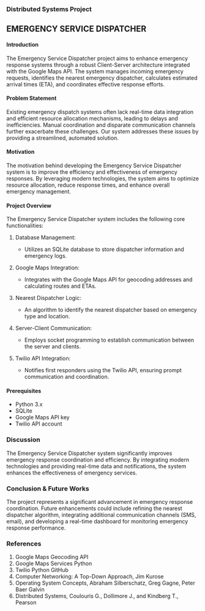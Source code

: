 ### Distributed Systems Project

## EMERGENCY SERVICE DISPATCHER

#### Introduction
The Emergency Service Dispatcher project aims to enhance emergency response systems through a robust Client-Server architecture integrated with the Google Maps API. The system manages incoming emergency requests, identifies the nearest emergency dispatcher, calculates estimated arrival times (ETA), and coordinates effective response efforts.

#### Problem Statement
Existing emergency dispatch systems often lack real-time data integration and efficient resource allocation mechanisms, leading to delays and inefficiencies. Manual coordination and disparate communication channels further exacerbate these challenges. Our system addresses these issues by providing a streamlined, automated solution.

#### Motivation
The motivation behind developing the Emergency Service Dispatcher system is to improve the efficiency and effectiveness of emergency responses. By leveraging modern technologies, the system aims to optimize resource allocation, reduce response times, and enhance overall emergency management.

#### Project Overview
The Emergency Service Dispatcher system includes the following core functionalities:

1. Database Management:
   - Utilizes an SQLite database to store dispatcher information and emergency logs.

2. Google Maps Integration:
   - Integrates with the Google Maps API for geocoding addresses and calculating routes and ETAs.

3. Nearest Dispatcher Logic:
   - An algorithm to identify the nearest dispatcher based on emergency type and location.

4. Server-Client Communication:
   - Employs socket programming to establish communication between the server and clients.

5. Twilio API Integration:
   - Notifies first responders using the Twilio API, ensuring prompt communication and coordination.

 #### Prerequisites
- Python 3.x
- SQLite
- Google Maps API key
- Twilio API account

### Discussion
The Emergency Service Dispatcher system significantly improves emergency response coordination and efficiency. By integrating modern technologies and providing real-time data and notifications, the system enhances the effectiveness of emergency services.

### Conclusion & Future Works
The project represents a significant advancement in emergency response coordination. Future enhancements could include refining the nearest dispatcher algorithm, integrating additional communication channels (SMS, email), and developing a real-time dashboard for monitoring emergency response performance.

### References
1. Google Maps Geocoding API
2. Google Maps Services Python
3. Twilio Python GitHub
4. Computer Networking: A Top-Down Approach, Jim Kurose
5. Operating System Concepts, Abraham Silberschatz, Greg Gagne, Peter Baer Galvin
6. Distributed Systems, Coulouris G., Dollimore J., and Kindberg T., Pearson
